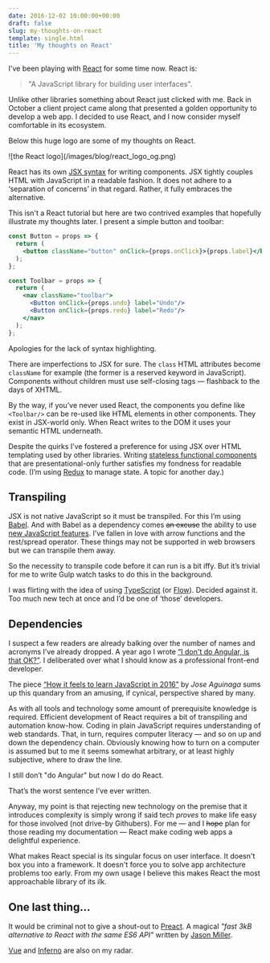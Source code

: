 ```yaml
---
date: 2016-12-02 10:00:00+00:00
draft: false
slug: my-thoughts-on-react
template: single.html
title: 'My thoughts on React'
---
```


I've been playing with [React](https://facebook.github.io/react/) for some time now. React is:

> "A JavaScript library for building user interfaces".

Unlike other libraries something about React just clicked with me. Back in October a client project came along that presented a golden opportunity to develop a web app. I decided to use React, and I now consider myself comfortable in its ecosystem.

Below this huge logo are some of my thoughts on React.

<p class="b-post__image">![the React logo](/images/blog/react_logo_og.png)</p>

React has its own [JSX syntax](https://facebook.github.io/react/docs/jsx-in-depth.html) for writing components. JSX tightly couples HTML with JavaScript in a readable fashion. It does not adhere to a ‘separation of concerns’ in that regard. Rather, it fully embraces the alternative.

This isn't a React tutorial but here are two contrived examples that hopefully illustrate my thoughts later. I present a simple button and toolbar:

```jsx
const Button = props => {
  return (
    <button className="button" onClick={props.onClick}>{props.label}</button>
  );
};
```


```jsx
const Toolbar = props => {
  return (
    <nav className="toolbar">
      <Button onClick={props.undo} label="Undo"/>
      <Button onClick={props.redo} label="Redo"/>
    </nav>
  );
};
```

Apologies for the lack of syntax highlighting.

There are imperfections to JSX for sure. The `class` HTML attributes become `className` for example (the former is a reserved keyword in JavaScript). Components without children must use self-closing tags — flashback to the days of XHTML.

By the way, if you’ve never used React, the components you define like `<Toolbar/>` can be re-used like HTML elements in other components. They exist in JSX-world only. When React writes to the DOM it uses your semantic HTML underneath.

Despite the quirks I’ve fostered a preference for using JSX over HTML templating used by other libraries. Writing [stateless functional components](https://medium.com/@housecor/react-stateless-functional-components-nine-wins-you-might-have-overlooked-997b0d933dbc#.r9ygr5pbk) that are presentational-only further satisfies my fondness for readable code. (I’m using [Redux](http://redux.js.org/) to manage state. A topic for another day.)

## Transpiling

JSX is not native JavaScript so it must be transpiled. For this I’m using [Babel](https://babeljs.io/). And with Babel as a dependency comes ~~an excuse~~ the ability to use [new JavaScript features](https://babeljs.io/docs/learn-es2015/). I’ve fallen in love with arrow functions and the rest/spread operator. These things may not be supported in web browsers but we can transpile them away.

So the necessity to transpile code before it can run is a bit iffy. But it’s trivial for me to write Gulp watch tasks to do this in the background.

I was flirting with the idea of using [TypeScript](https://www.typescriptlang.org/) (or [Flow](https://flowtype.org/)). Decided against it. Too much new tech at once and I’d be one of ‘those’ developers.

## Dependencies

I suspect a few readers are already balking over the number of names and acronyms I’ve already dropped. A year ago I wrote [“I don't do Angular, is that OK?”](/2015/02/04/i-dont-do-angular-is-that-ok/). I deliberated over what I should know as a professional front-end developer.

The piece [“How it feels to learn JavaScript in 2016”](https://hackernoon.com/how-it-feels-to-learn-javascript-in-2016-d3a717dd577f) by _Jose Aguinaga_  sums up this quandary from an amusing, if cynical, perspective shared by many.

As with all tools and technology some amount of prerequisite knowledge is required. Efficient development of React requires a bit of transpiling and automation know-how. Coding in plain JavaScript requires understanding of web standards. That, in turn, requires computer literacy — and so on up and down the dependency chain. Obviously knowing how to turn on a computer is assumed but to me it seems somewhat arbitrary, or at least highly subjective, where to draw the line.

I still don’t "do Angular" but now I do do React.

That’s the worst sentence I’ve ever written.

Anyway, my point is that rejecting new technology on the premise that it introduces complexity is simply wrong if said tech _proves_ to make life easy for those involved (not drive-by Githubers). For me — and I ~~hope~~ plan for those reading my documentation — React make coding web apps a delightful experience.

What makes React special is its singular focus on user interface. It doesn't box you into a framework. It doesn't force you to solve app architecture problems too early. From my own usage I believe this makes React the most approachable library of its ilk.

## One last thing...

It would be criminal not to give a shout-out to [Preact](https://preactjs.com/). A magical _"fast 3kB alternative to React with the same ES6 API"_ written by [Jason Miller](https://github.com/developit).

[Vue](https://vuejs.org/) and [Inferno](https://github.com/trueadm/inferno) are also on my radar.
